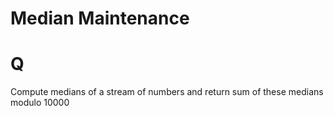 # Median Maintenance

# Q

Compute medians of a stream of numbers and return sum of these medians modulo 10000